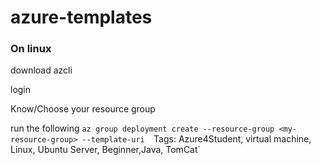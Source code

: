 # azure-templates

### On linux

download azcli

login

Know/Choose your resource group

run the following
`az group deployment create --resource-group <my-resource-group> --template-uri 
`Tags: Azure4Student, virtual machine, Linux, Ubuntu Server, Beginner,Java, TomCat` 
